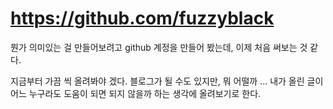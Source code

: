 # https://github.com/fuzzyblack

뭔가 의미있는 걸 만들어보려고 github 계정을 만들어 봤는데, 이제 처음 써보는 것 같다. 

지금부터 가끔 씩 올려봐야 겠다. 
블로그가 될 수도 있지만, 뭐 어떨까 ... 내가 올린 글이 어느 누구라도 도움이 되면 되지 않을까 하는 생각에 올려보기로 한다. 
